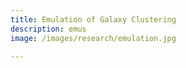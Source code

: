 ```yaml
---
title: Emulation of Galaxy Clustering
description: emus
image: /images/research/emulation.jpg

---
```

